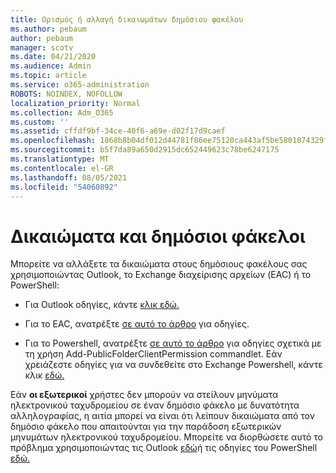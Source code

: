 ```yaml
---
title: Ορισμός ή αλλαγή δικαιωμάτων δημόσιου φακέλου
ms.author: pebaum
author: pebaum
manager: scotv
ms.date: 04/21/2020
ms.audience: Admin
ms.topic: article
ms.service: o365-administration
ROBOTS: NOINDEX, NOFOLLOW
localization_priority: Normal
ms.collection: Adm_O365
ms.custom: ''
ms.assetid: cffdf9bf-34ce-40f6-a69e-d02f17d9caef
ms.openlocfilehash: 1868b8b04df012d44781f86ee75120ca443af5be5801074329f17c0e40a5acc7
ms.sourcegitcommit: b5f7da89a650d2915dc652449623c78be6247175
ms.translationtype: MT
ms.contentlocale: el-GR
ms.lasthandoff: 08/05/2021
ms.locfileid: "54060892"
---
```

# <a name="permissions-and-public-folders"></a>Δικαιώματα και δημόσιοι φάκελοι

Μπορείτε να αλλάξετε τα δικαιώματα στους δημόσιους φακέλους σας χρησιμοποιώντας Outlook, το Exchange διαχείρισης αρχείων (EAC) ή το PowerShell:
  
- Για Outlook οδηγίες, κάντε [κλικ εδώ.](https://support.office.com/article/Set-or-change-permissions-for-a-public-folder-b2e0440c-7873-48ec-9ff2-b1a20b723005.aspx)
    
- Για το EAC, ανατρέξτε [σε αυτό το άρθρο](https://technet.microsoft.com/library/jj651147%28v=exchg.150%29.aspx.aspx#Anchor_1) για οδηγίες. 
    
- Για το Powershell, ανατρέξτε [σε αυτό το άρθρο](https://technet.microsoft.com/library/bb124743%28v=exchg.160%29.aspx.aspx) για οδηγίες σχετικά με τη χρήση Add-PublicFolderClientPermission commandlet. Εάν χρειάζεστε οδηγίες για να συνδεθείτε στο Exchange Powershell, κάντε κλικ [εδώ.](https://technet.microsoft.com/library/jj984289%28v=exchg.160%29.aspx.aspx)
    
Εάν **οι εξωτερικοί** χρήστες δεν μπορούν να στείλουν μηνύματα ηλεκτρονικού ταχυδρομείου σε έναν δημόσιο φάκελο με δυνατότητα αλληλογραφίας, η αιτία μπορεί να είναι ότι λείπουν δικαιώματα από τον δημόσιο φάκελο που απαιτούνται για την παράδοση εξωτερικών μηνυμάτων ηλεκτρονικού ταχυδρομείου. Μπορείτε να διορθώσετε αυτό το πρόβλημα χρησιμοποιώντας τις Outlook [εδώ](https://technet.microsoft.com/library/aa997560%28v=exchg.150%29.aspx.aspx#Anchor_1)ή τις οδηγίες του PowerShell [εδώ.](https://support.microsoft.com/help/2984402/-5.7.1-smtp-550-5.7.1-resolver.rst.authrequired-nondelivery-report-when-external-users-try-to-send-mail-to-mail-enabled-public-folders-in-office-365.aspx)
  

